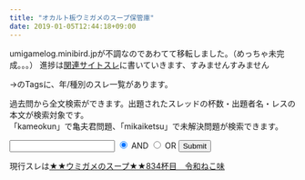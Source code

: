 ```yaml
---
title: "オカルト板ウミガメのスープ保管庫"
date: 2019-01-05T12:44:18+09:00
---
```

umigamelog.minibird.jpが不調なのであわてて移転しました。（めっちゃ未完成。。。）
進捗は<a href="https://jbbs.shitaraba.net/bbs/read.cgi/movie/1446/1094821408/">関連サイトスレ</a>に書いていきます、すみませんすみません

→のTagsに、年/種別のスレ一覧があります。

過去問から全文検索ができます。出題されたスレッドの杯数・出題者名・レスの本文が検索対象です。  
 「kameokun」で亀夫君問題、「mikaiketsu」で未解決問題が検索できます。  

<form id="form" action="search" method="get">
<input type="text" name="q">
<input type="radio" checked="checked" id="and" name="op" value="and">
<label for="and">AND</label>
<input type="radio" id="or" name="op" value="or">
<label for="or">OR</label>
<input type="submit">
</form>

現行スレは<a href="https://mao.5ch.net/test/read.cgi/occult/1557775217">★★ウミガメのスープ★★834杯目　令和ねこ味</a>
